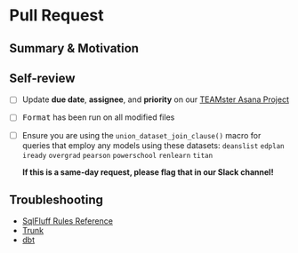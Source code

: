 # Pull Request

## Summary & Motivation

[//]: # "When merged, this pull request will..."

## Self-review

- [ ] Update **due date**, **assignee**, and **priority** on our
      [TEAMster Asana Project](https://app.asana.com/0/1205971774138578/1205971926225838)
- [ ] <kbd>Format</kbd> has been run on all modified files
- [ ] Ensure you are using the `union_dataset_join_clause()` macro for queries that employ any
      models using these datasets: `deanslist` `edplan` `iready` `overgrad` `pearson` `powerschool`
      `renlearn` `titan`

  **If this is a same-day request, please flag that in our Slack channel!**

## Troubleshooting

- [SqlFluff Rules Reference](https://docs.sqlfluff.com/en/stable/rules.html)
- [Trunk](https://teamschools.github.io/teamster/CONTRIBUTING/#trunk)
- [dbt](https://teamschools.github.io/teamster/CONTRIBUTING/#dbt-cloud_1)
